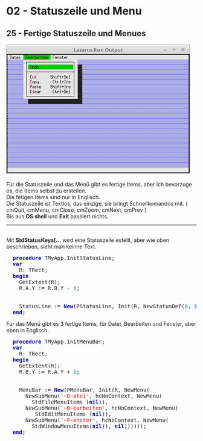 # 02 - Statuszeile und Menu
## 25 - Fertige Statuszeile und Menues
<img src="image.png" alt="Selfhtml"><br><br>
Für die Statuszeile und das Menü gibt es fertige Items, aber ich bevorzuge es, die Items selbst zu erstellen.<br>
Die fetigen Items sind nur in Englisch.<br>
Die Statuszeile ist Textlos, das einzige, sie bringt Schnellkomandos mit. ( cmQuit, cmMenu, cmClose, cmZoom, cmNext, cmPrev )<br>
Bis aus <b>OS shell</b> und <b>Exit</b> passiert nichts.<br>
<hr><br>
Mit <b>StdStatusKeys(...</b> wird eine Statuszeile estellt, aber wie oben beschrieben, sieht man keinne Text.<br>
<pre><code=pascal>  <b><font color="0000BB">procedure</font></b> TMyApp.InitStatusLine;
  <b><font color="0000BB">var</font></b>
    R: TRect;
  <b><font color="0000BB">begin</font></b>
    GetExtent(R);
    R.A.Y := R.B.Y - <font color="#0077BB">1</font>;
<br>
    StatusLine := <b><font color="0000BB">New</font></b>(PStatusLine, Init(R, NewStatusDef(<font color="#0077BB">0</font>, <font color="#0077BB">$</font>FFFF, StdStatusKeys(<b><font color="0000BB">nil</font></b>), <b><font color="0000BB">nil</font></b>)));
  <b><font color="0000BB">end</font></b>;</code></pre>
Fur das Menü gibt es 3 fertige Items, für Datei, Bearbeiten und Fenster, aber eben in Englisch.<br>
<pre><code=pascal>  <b><font color="0000BB">procedure</font></b> TMyApp.InitMenuBar;
  <b><font color="0000BB">var</font></b>
    R: TRect;
  <b><font color="0000BB">begin</font></b>
    GetExtent(R);
    R.B.Y := R.A.Y + <font color="#0077BB">1</font>;
<br>
    MenuBar := <b><font color="0000BB">New</font></b>(PMenuBar, Init(R, NewMenu(
      NewSubMenu(<font color="#FF0000">'~D~atei'</font>, hcNoContext, NewMenu(
        StdFileMenuItems (<b><font color="0000BB">nil</font></b>)),
      NewSubMenu(<font color="#FF0000">'~B~earbeiten'</font>, hcNoContext, NewMenu(
         StdEditMenuItems (<b><font color="0000BB">nil</font></b>)),
      NewSubMenu(<font color="#FF0000">'~F~enster'</font>, hcNoContext, NewMenu(
        StdWindowMenuItems(<b><font color="0000BB">nil</font></b>)), <b><font color="0000BB">nil</font></b>))))));
  <b><font color="0000BB">end</font></b>;</code></pre>
<br>
